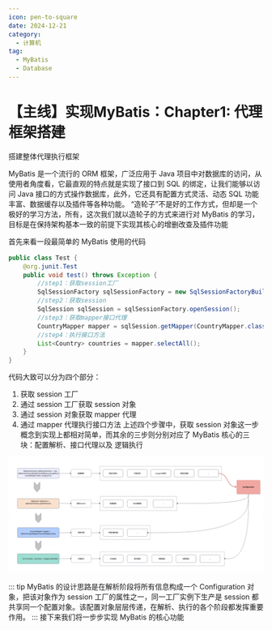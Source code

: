 ```yaml
---
icon: pen-to-square
date: 2024-12-21
category:
  - 计算机
tag:
  - MyBatis
  - Database
---
```


# 【主线】实现MyBatis：Chapter1: 代理框架搭建
搭建整体代理执行框架

<!-- more -->

MyBatis 是一个流行的 ORM 框架，广泛应用于 Java 项目中对数据库的访问，从使用者角度看，它最直观的特点就是实现了接口到 SQL 的绑定，让我们能够以访问 Java 接口的方式操作数据库，此外，它还具有配置方式灵活、动态 SQL 功能丰富、数据缓存以及插件等各种功能。
“造轮子”不是好的工作方式，但却是一个极好的学习方法，所有，这次我们就以造轮子的方式来进行对 MyBatis 的学习，目标是在保持架构基本一致的前提下实现其核心的增删改查及插件功能

首先来看一段最简单的 MyBatis 使用的代码
```java
public class Test {
    @org.junit.Test
    public void test() throws Exception {
        //step1：获取session工厂
        SqlSessionFactory sqlSessionFactory = new SqlSessionFactoryBuilder().build(Resources.getResourceAsReader("batis-config.xml"));
        //step2：获取session
        SqlSession sqlSession = sqlSessionFactory.openSession();
        //step3：获取mapper接口代理
        CountryMapper mapper = sqlSession.getMapper(CountryMapper.class);
        //step4：执行接口方法
        List<Country> countries = mapper.selectAll();
    }
}
```
代码大致可以分为四个部分：
1. 获取 session 工厂
2. 通过 session 工厂获取 session 对象
3. 通过 session 对象获取 mapper 代理
4. 通过 mapper 代理执行接口方法
上述四个步骤中，获取 session 对象这一步概念到实现上都相对简单，而其余的三步则分别对应了 MyBatis 核心的三块：配置解析、接口代理以及 逻辑执行

![mybatis整体运行流程](mybatis整体运行.png)

::: tip 
MyBatis 的设计思路是在解析阶段将所有信息构成一个 Configuration 对象，把该对象作为 session 工厂的属性之一，同一工厂实例下生产是 session 都共享同一个配置对象。该配置对象层层传递，在解析、执行的各个阶段都发挥重要作用。
:::
接下来我们将一步步实现 MyBatis 的核心功能
